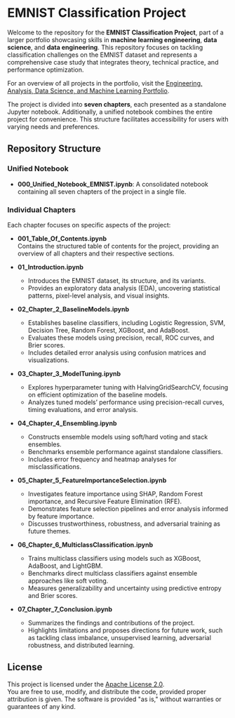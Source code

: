 # EMNIST Classification Project

Welcome to the repository for the **EMNIST Classification Project**, part of a larger portfolio showcasing skills in **machine learning engineering**, **data science**, and **data engineering**. This repository focuses on tackling classification challenges on the EMNIST dataset and represents a comprehensive case study that integrates theory, technical practice, and performance optimization.

For an overview of all projects in the portfolio, visit the [Engineering, Analysis, Data Science, and Machine Learning Portfolio](https://github.com/MiladKetabGhale/EngineeringAnalysisData_ML).

The project is divided into **seven chapters**, each presented as a standalone Jupyter notebook. Additionally, a unified notebook combines the entire project for convenience. This structure facilitates accessibility for users with varying needs and preferences.

## Repository Structure

### Unified Notebook
- **000_Unified_Notebook_EMNIST.ipynb**: A consolidated notebook containing all seven chapters of the project in a single file.

### Individual Chapters
Each chapter focuses on specific aspects of the project:

- **001_Table_Of_Contents.ipynb**  
  Contains the structured table of contents for the project, providing an overview of all chapters and their respective sections.

- **01_Introduction.ipynb**  
  - Introduces the EMNIST dataset, its structure, and its variants.  
  - Provides an exploratory data analysis (EDA), uncovering statistical patterns, pixel-level analysis, and visual insights.

- **02_Chapter_2_BaselineModels.ipynb**  
  - Establishes baseline classifiers, including Logistic Regression, SVM, Decision Tree, Random Forest, XGBoost, and AdaBoost.  
  - Evaluates these models using precision, recall, ROC curves, and Brier scores.  
  - Includes detailed error analysis using confusion matrices and visualizations.

- **03_Chapter_3_ModelTuning.ipynb**  
  - Explores hyperparameter tuning with HalvingGridSearchCV, focusing on efficient optimization of the baseline models.  
  - Analyzes tuned models’ performance using precision-recall curves, timing evaluations, and error analysis.

- **04_Chapter_4_Ensembling.ipynb**  
  - Constructs ensemble models using soft/hard voting and stack ensembles.  
  - Benchmarks ensemble performance against standalone classifiers.  
  - Includes error frequency and heatmap analyses for misclassifications.

- **05_Chapter_5_FeatureImportanceSelection.ipynb**  
  - Investigates feature importance using SHAP, Random Forest importance, and Recursive Feature Elimination (RFE).  
  - Demonstrates feature selection pipelines and error analysis informed by feature importance.  
  - Discusses trustworthiness, robustness, and adversarial training as future themes.

- **06_Chapter_6_MulticlassClassification.ipynb**  
  - Trains multiclass classifiers using models such as XGBoost, AdaBoost, and LightGBM.  
  - Benchmarks direct multiclass classifiers against ensemble approaches like soft voting.  
  - Measures generalizability and uncertainty using predictive entropy and Brier scores.

- **07_Chapter_7_Conclusion.ipynb**  
  - Summarizes the findings and contributions of the project.  
  - Highlights limitations and proposes directions for future work, such as tackling class imbalance, unsupervised learning, adversarial robustness, and distributed learning.


## License
This project is licensed under the [Apache License 2.0](https://www.apache.org/licenses/LICENSE-2.0).  
You are free to use, modify, and distribute the code, provided proper attribution is given. The software is provided "as is," without warranties or guarantees of any kind.

